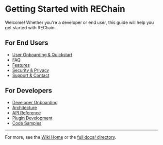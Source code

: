 # Getting Started with REChain

Welcome! Whether you're a developer or end user, this guide will help you get started with REChain.

## For End Users
- [User Onboarding & Quickstart](../docs/end_user/GETTING_STARTED.md)
- [FAQ](../docs/end_user/FAQ.md)
- [Features](../docs/end_user/FEATURES.md)
- [Security & Privacy](../docs/end_user/SECURITY.md)
- [Support & Contact](../docs/end_user/SUPPORT.md)

## For Developers
- [Developer Onboarding](../docs/DEV_ONBOARDING.md)
- [Architecture](Architecture-Diagrams.md)
- [API Reference](API-Reference.md)
- [Plugin Development](Extending-REChain.md)
- [Code Samples](Code-Samples.md)

---

For more, see the [Wiki Home](Home.md) or the [full docs/ directory](../docs/). 